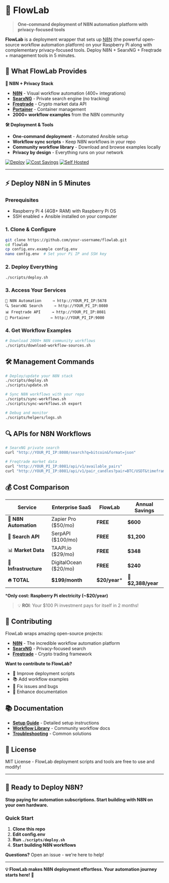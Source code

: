 # 🧪 FlowLab

> **One-command deployment of N8N automation platform with privacy-focused tools**

**FlowLab** is a deployment wrapper that sets up [N8N](https://n8n.io) (the powerful open-source workflow automation platform) on your Raspberry Pi along with complementary privacy-focused tools. Deploy N8N + SearxNG + Freqtrade + management tools in 5 minutes.

## 🚀 **What FlowLab Provides**

**🎯 N8N + Privacy Stack**
- **[N8N](https://n8n.io)** - Visual workflow automation (400+ integrations)
- **[SearxNG](https://github.com/searxng/searxng)** - Private search engine (no tracking)
- **[Freqtrade](https://www.freqtrade.io/)** - Crypto market data API
- **[Portainer](https://www.portainer.io/)** - Container management
- **2000+ workflow examples** from the N8N community

**🛠️ Deployment & Tools**
- **One-command deployment** - Automated Ansible setup
- **Workflow sync scripts** - Keep N8N workflows in your repo
- **Community workflow library** - Download and browse examples locally
- **Privacy by design** - Everything runs on your network

[![Deploy](https://img.shields.io/badge/Deploy-One%20Command-green?style=for-the-badge)](./scripts/deploy.sh)
[![Cost Savings](https://img.shields.io/badge/Cost%20Savings-97%25-brightgreen?style=for-the-badge)](#-cost-comparison)
[![Self Hosted](https://img.shields.io/badge/Self%20Hosted-100%25%20Private-blue?style=for-the-badge)](#-yours-private)

---

## ⚡ **Deploy N8N in 5 Minutes**

### **Prerequisites**
- Raspberry Pi 4 (4GB+ RAM) with Raspberry Pi OS
- SSH enabled + Ansible installed on your computer

### **1. Clone & Configure**
```bash
git clone https://github.com/your-username/flowlab.git
cd flowlab
cp config.env.example config.env
nano config.env  # Set your Pi IP and SSH key
```

### **2. Deploy Everything**
```bash
./scripts/deploy.sh
```

### **3. Access Your Services**
```
🎯 N8N Automation     → http://YOUR_PI_IP:5678
🔍 SearxNG Search     → http://YOUR_PI_IP:8080  
📊 Freqtrade API     → http://YOUR_PI_IP:8081
🐳 Portainer         → http://YOUR_PI_IP:9000
```

### **4. Get Workflow Examples**
```bash
# Download 2000+ N8N community workflows
./scripts/download-workflow-sources.sh
```

## 🛠️ **Management Commands**

```bash
# Deploy/update your N8N stack
./scripts/deploy.sh
./scripts/update.sh

# Sync N8N workflows with your repo
./scripts/sync-workflows.sh
./scripts/sync-workflows.sh export

# Debug and monitor
./scripts/helpers/logs.sh
```

## 🔍 **APIs for N8N Workflows**

```bash
# SearxNG private search
curl "http://YOUR_PI_IP:8080/search?q=bitcoin&format=json"

# Freqtrade market data
curl "http://YOUR_PI_IP:8081/api/v1/available_pairs"
curl "http://YOUR_PI_IP:8081/api/v1/pair_candles?pair=BTC/USDT&timeframe=1h"
```

## 💰 **Cost Comparison**

| Service | Enterprise SaaS | FlowLab | Annual Savings |
|---------|----------------|---------|----------------|
| 🤖 **N8N Automation** | Zapier Pro ($50/mo) | **FREE** | **$600** |
| 📰 **Search API** | SerpAPI ($100/mo) | **FREE** | **$1,200** |
| 📊 **Market Data** | TAAPI.io ($29/mo) | **FREE** | **$348** |
| 🐳 **Infrastructure** | DigitalOcean ($20/mo) | **FREE** | **$240** |
| **🔥 TOTAL** | **$199/month** | **$20/year*** | **🎯 $2,388/year** |

***Only cost: Raspberry Pi electricity (~$20/year)**

> 💡 **ROI**: Your $100 Pi investment pays for itself in 2 months!

## 🤝 **Contributing**

FlowLab wraps amazing open-source projects:
- **[N8N](https://n8n.io)** - The incredible workflow automation platform
- **[SearxNG](https://github.com/searxng/searxng)** - Privacy-focused search
- **[Freqtrade](https://www.freqtrade.io/)** - Crypto trading framework

**Want to contribute to FlowLab?**
- 🔧 Improve deployment scripts
- 📚 Add workflow examples  
- 🐛 Fix issues and bugs
- 📖 Enhance documentation

## 📚 **Documentation**

- **[Setup Guide](./docs/SETUP.md)** - Detailed setup instructions
- **[Workflow Library](./docs/WORKFLOW_REFERENCES.md)** - Community workflow docs
- **[Troubleshooting](./docs/DEPLOYMENT_FIXES.md)** - Common solutions

## 📄 **License**

MIT License - FlowLab deployment scripts and tools are free to use and modify!

---

## 🚀 **Ready to Deploy N8N?**

**Stop paying for automation subscriptions. Start building with N8N on your own hardware.**

### **Quick Start**
1. **Clone this repo** 
2. **Edit config.env**
3. **Run `./scripts/deploy.sh`**
4. **Start building N8N workflows**

**Questions?** Open an issue - we're here to help!

---

**💡 FlowLab makes N8N deployment effortless. Your automation journey starts here! 🧪** 